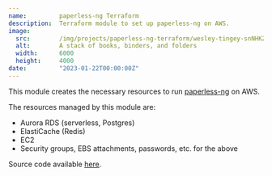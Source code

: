 ```yaml
---
name:         paperless-ng Terraform
description:  Terraform module to set up paperless-ng on AWS.
image:
  src:        /img/projects/paperless-ng-terraform/wesley-tingey-snNHKZ-mGfE-unsplash.jpg
  alt:        A stack of books, binders, and folders
  width:      6000
  height:     4000
date:         "2023-01-22T00:00:00Z"
---
```


This module creates the necessary resources to run [paperless-ng](https://paperless-ng.readthedocs.io/en/latest/index.html) on AWS.

The resources managed by this module are:
- Aurora RDS (serverless, Postgres)
- ElastiCache (Redis)
- EC2
- Security groups, EBS attachments, passwords, etc. for the above

Source code available [here](https://github.com/ryanrishi/paperless-ng-terraform).
